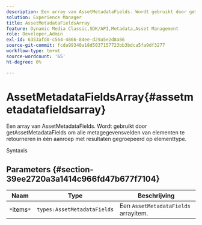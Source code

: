 ```yaml
---
description: Een array van AssetMetadataFields. Wordt gebruikt door getAssetMetadataFields om alle metagegevensvelden van elementen te retourneren in één aanroep met resultaten gegroepeerd op elementtype.
solution: Experience Manager
title: AssetMetadataFieldsArray
feature: Dynamic Media Classic,SDK/API,Metadata,Asset Management
role: Developer,Admin
exl-id: 6353afd0-c564-4866-84ee-d29a5e2d8a86
source-git-commit: fcda99340a18d5037157723bb3bdca5fa9df3277
workflow-type: tm+mt
source-wordcount: '65'
ht-degree: 0%

---
```


# AssetMetadataFieldsArray{#assetmetadatafieldsarray}

Een array van AssetMetadataFields. Wordt gebruikt door getAssetMetadataFields om alle metagegevensvelden van elementen te retourneren in één aanroep met resultaten gegroepeerd op elementtype.

Syntaxis

## Parameters {#section-39ee2720a3a1414c966fd47b677f7104}

| Naam | Type | Beschrijving |
|---|---|---|
| `*`items`*` | `types:AssetMetadataFields` | Een `AssetMetadataFields` arrayitem. |
